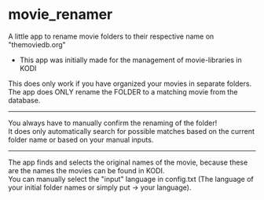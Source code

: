 # movie_renamer
A little app to rename movie folders to their respective name on "themoviedb.org"  
- This app was initially made for the management of movie-libraries in KODI

This does only work if you have organized your movies in separate folders.  
The app does ONLY rename the FOLDER to a matching movie from the database.  
_____
You always have to manually confirm the renaming of the folder!   
It does only automatically search for possible matches based on the current folder name or based on your manual inputs.  
____
The app finds and selects the original names of the movie, because these are the names the movies can be found in KODI.  
You can manually select the "input" language in config.txt (The language of your initial folder names or simply put -> your language).  

